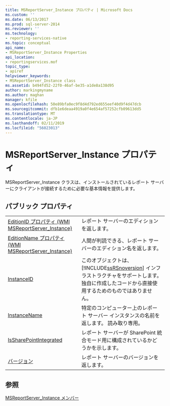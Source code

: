 ```yaml
---
title: MSReportServer_Instance プロパティ | Microsoft Docs
ms.custom: ''
ms.date: 06/13/2017
ms.prod: sql-server-2014
ms.reviewer: ''
ms.technology:
- reporting-services-native
ms.topic: conceptual
api_name:
- MSReportServer_Instance Properties
api_location:
- reportingservices.mof
topic_type:
- apiref
helpviewer_keywords:
- MSReportServer_Instance class
ms.assetid: b494fd52-22f0-46af-be35-a1de8a138d95
author: markingmyname
ms.author: maghan
manager: kfile
ms.openlocfilehash: 50e89bfa0ec9f8d4d792ed655eef40d9f4d47dcb
ms.sourcegitcommit: dfb1e6deaa4919a0f4e654af57252cfb09613dd5
ms.translationtype: MT
ms.contentlocale: ja-JP
ms.lasthandoff: 02/11/2019
ms.locfileid: "56023013"
---
```

# <a name="msreportserverinstance-properties"></a>MSReportServer_Instance プロパティ
  MSReportServer_Instance クラスは、インストールされているレポート サーバーにクライアントが接続するために必要な基本情報を提供します。  
  
## <a name="public-properties"></a>パブリック プロパティ  
  
|||  
|-|-|  
|[EditionID プロパティ &#40;WMI MSReportServer_Instance&#41;](msreportserver-instance-properties-editionid.md)|レポート サーバーのエディションを返します。|  
|[EditionName プロパティ &#40;WMI MSReportServer_Instance&#41;](msreportserver-instance-properties-editionname.md)|人間が判読できる、レポート サーバーのエディション名を返します。|  
|[InstanceID](msreportserver-instance-properties-instanceid.md)|このオブジェクトは、 [!INCLUDE[ssRSnoversion](../../includes/ssrsnoversion-md.md)] インフラストラクチャをサポートします。独自に作成したコードから直接使用するためのものではありません。|  
|[InstanceName](msreportserver-instance-properties-instancename.md)|特定のコンピューター上のレポート サーバー インスタンスの名前を返します。 読み取り専用。|  
|[IsSharePointIntegrated](msreportserver-instance-properties-issharepointintegrated.md)|レポート サーバーが SharePoint 統合モード用に構成されているかどうかを示します。|  
|[バージョン](msreportserver-instance-properties-version.md)|レポート サーバーのバージョンを返します。|  
  
## <a name="see-also"></a>参照  
 [MSReportServer_Instance メンバー](msreportserver-instance-members.md)  
  
  
